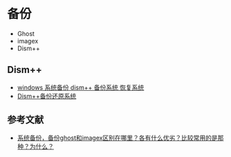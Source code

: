 # 备份

- Ghost
- imagex
- Dism++

## Dism++

- [windows 系统备份 dism++ 备份系统 恢复系统](https://zhuanlan.zhihu.com/p/112902330)
- [Dism++备份还原系统](https://www.cnblogs.com/pinpin/p/11909600.html)

## 参考文献

- [系统备份，备份ghost和imagex区别在哪里？各有什么优劣？比较常用的是那种？为什么？](https://www.zhihu.com/question/277772152)
